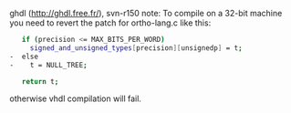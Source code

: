 ghdl (http://ghdl.free.fr/), svn-r150 note: 
To compile on a 32-bit machine you need to revert the patch
for ortho-lang.c like this:
```sh
   if (precision <= MAX_BITS_PER_WORD)
     signed_and_unsigned_types[precision][unsignedp] = t;
-  else
-    t = NULL_TREE;

   return t;
```
otherwise vhdl compilation will fail.
